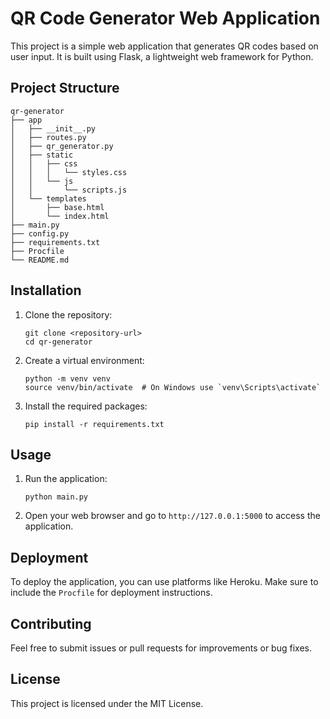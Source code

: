 # QR Code Generator Web Application

This project is a simple web application that generates QR codes based on user input. It is built using Flask, a lightweight web framework for Python.

## Project Structure

```
qr-generator
├── app
│   ├── __init__.py
│   ├── routes.py
│   ├── qr_generator.py
│   ├── static
│   │   ├── css
│   │   │   └── styles.css
│   │   └── js
│   │       └── scripts.js
│   └── templates
│       ├── base.html
│       └── index.html
├── main.py
├── config.py
├── requirements.txt
├── Procfile
└── README.md
```

## Installation

1. Clone the repository:
   ```
   git clone <repository-url>
   cd qr-generator
   ```

2. Create a virtual environment:
   ```
   python -m venv venv
   source venv/bin/activate  # On Windows use `venv\Scripts\activate`
   ```

3. Install the required packages:
   ```
   pip install -r requirements.txt
   ```

## Usage

1. Run the application:
   ```
   python main.py
   ```

2. Open your web browser and go to `http://127.0.0.1:5000` to access the application.

## Deployment

To deploy the application, you can use platforms like Heroku. Make sure to include the `Procfile` for deployment instructions.

## Contributing

Feel free to submit issues or pull requests for improvements or bug fixes.

## License

This project is licensed under the MIT License.